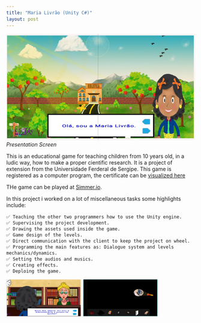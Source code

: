 ```yaml
---
title: "Maria Livrão (Unity C#)"
layout: post
---
```

![Presentation Screen](/assets/fontawesome/maria01.png)
*Presentation Screen*

This is an educational game for teaching children from 10 years old, in a ludic way, how to make a proper cientific research.
It is a project of extension from the Universidade Ferderal de Sergipe. This game is registered as a computer program, the certificate can be [visualized here](https://github.com/CaiporaGames/caiporagames.github.io/blob/master/assets/fontawesome/certificado.pdf)

THe game can be played at [Simmer.io](https://simmer.io/@Maria_Livrao/trilhou).

In this project i worked on a lot of miscellaneous tasks some highlights include:

    ✅ Teaching the other two programmers how to use the Unity engine.
    ✅ Supervising the project development.
    ✅ Drawing the assets used inside the game.
    ✅ Game design of the levels.
    ✅ Direct communication with the client to keep the project on wheel.
    ✅ Programming the main features as: Dialogue system and levels mechanics/dynamics.
    ✅ Setting the audios and musics.
    ✅ Creating effects.
    ✅ Deploing the game.

<img src="/assets/fontawesome/maria02.png" width="200" height="100">
<img src="/assets/fontawesome/maria03.png" width="200" height="100">
